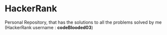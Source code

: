 # HackerRank
Personal Repository, that has the solutions to all the problems solved by me (HackerRank username : <b>codeBlooded03</b>)
